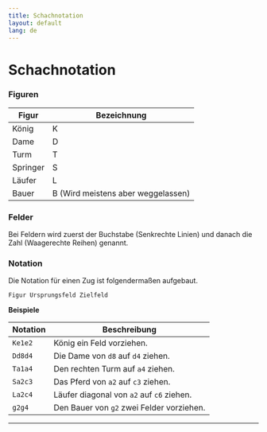 ```yaml
---
title: Schachnotation
layout: default
lang: de
---
```

# Schachnotation

### Figuren

| Figur | Bezeichnung |
| ----- | ----------- |
| König | K |
| Dame | D |
| Turm | T |
| Springer | S |
| Läufer | L |
| Bauer | B (Wird meistens aber weggelassen) |

### Felder
Bei Feldern wird zuerst der Buchstabe (Senkrechte Linien) und danach die Zahl (Waagerechte Reihen) genannt.

### Notation
Die Notation für einen Zug ist folgendermaßen aufgebaut.
```
Figur Ursprungsfeld Zielfeld
```

**Beispiele**

| Notation | Beschreibung |
| -------- | ------------ |
| `Ke1e2` | König ein Feld vorziehen. |
| `Dd8d4` | Die Dame von `d8` auf `d4` ziehen. |
| `Ta1a4` | Den rechten Turm auf `a4` ziehen. |
| `Sa2c3` | Das Pferd von `a2` auf `c3` ziehen. |
| `La2c4` | Läufer diagonal von `a2` auf `c6` ziehen. |
| `g2g4` | Den Bauer von `g2` zwei Felder vorziehen. |

---
